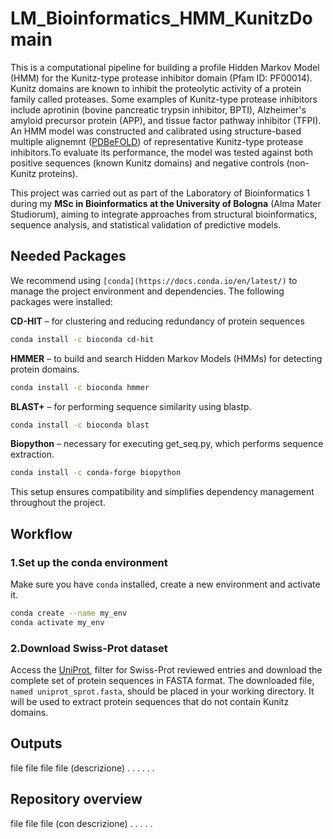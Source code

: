 # LM_Bioinformatics_HMM_KunitzDomain
This is a computational pipeline for building a profile Hidden Markov Model (HMM) for the Kunitz-type protease inhibitor domain (Pfam ID: PF00014). Kunitz domains are known to inhibit the proteolytic activity of a protein family called proteases. Some examples of Kunitz-type protease inhibitors include aprotinin (bovine pancreatic trypsin inhibitor, BPTI), Alzheimer's amyloid precursor protein (APP), and tissue factor pathway inhibitor (TFPI).
An HMM model was constructed and calibrated using structure-based multiple alignemnt ([PDBeFOLD](https://www.ebi.ac.uk/msd-srv/ssm/)) of representative Kunitz-type protease inhibitors.To evaluate its performance, the model was tested against both positive sequences (known Kunitz domains) and negative controls (non-Kunitz proteins).

This project was carried out as part of the Laboratory of Bioinformatics 1 during my **MSc in Bioinformatics at the University of Bologna** (Alma Mater Studiorum), aiming  to integrate approaches from structural bioinformatics, sequence analysis, and statistical validation of predictive models. 

## Needed Packages
We recommend using `[conda](https://docs.conda.io/en/latest/)` to manage the project environment and dependencies. The following packages were installed:

**CD-HIT** – for clustering and reducing redundancy of protein sequences
```bash
conda install -c bioconda cd-hit
```
**HMMER** – to build and search Hidden Markov Models (HMMs) for detecting protein domains.
```bash
conda install -c bioconda hmmer
```

**BLAST+** – for performing sequence similarity using blastp.
```bash
conda install -c bioconda blast
```

**Biopython** – necessary for executing get_seq.py, which performs sequence extraction.
```bash
conda install -c conda-forge biopython
```

This setup ensures compatibility and simplifies dependency management throughout the project.

## Workflow
### 1.Set up the conda environment
Make sure you have `conda` installed, create a new environment and activate it.
```bash
conda create --name my_env
conda activate my_env
```

### 2.Download Swiss-Prot dataset
Access the [UniProt](https://www.uniprot.org/), filter for Swiss-Prot reviewed entries and download the complete set of protein sequences in FASTA format.
The downloaded file, `named uniprot_sprot.fasta`, should be placed in your working directory. It will be used to extract protein sequences that do not contain Kunitz domains.
## Outputs

file
file
file
file (descrizione)
.
.
.
.
.
.


## Repository overview
file
file
file (con descrizione)
.
.
.
.
.


